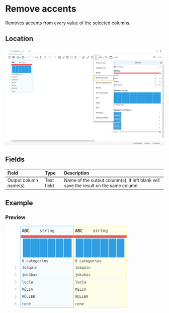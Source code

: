 # Remove accents
Removes accents from every value of the selected columns.
## Location
![Remove accents on the interface](../../docs/screenshots/location/normalize_chars.png)
## Fields
| Field | Type | Description |
| :--- | :--- | :--- |
| Output column name(s) | Text field | Name of the output column(s), if left blank will save the result on the same column. |
## Example
### Preview
![Remove accents example](../../docs/screenshots/table/normalize_chars.png)
